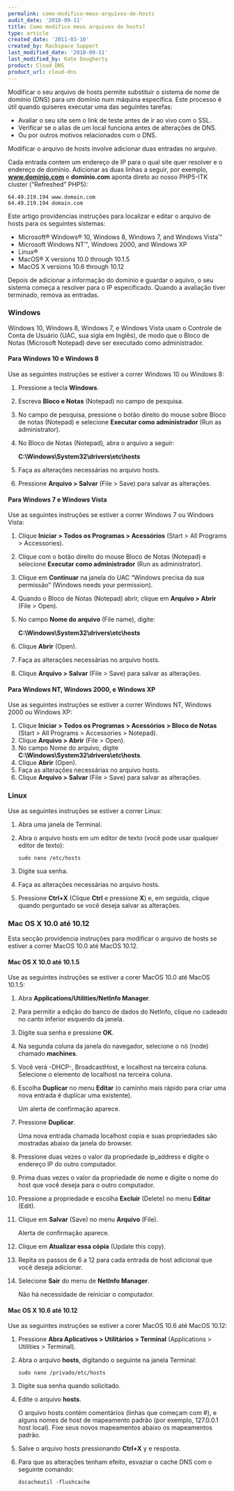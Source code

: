```yaml
---
permalink: como-modifico-meus-arquivos-de-hosts
audit_date: '2018-09-11'
title: Como modifico meus arquivos de hosts?
type: article
created_date: '2011-03-16'
created_by: Rackspace Support
last_modified_date: '2018-09-11'
last_modified_by: Kate Dougherty
product: Cloud DNS
product_url: cloud-dns
---
```


Modificar o seu arquivo de hosts permite substituir o sistema de nome de
domínio (DNS) para um domínio num máquina especifica. Este processo é útil
quando quiseres executar uma das seguintes tarefas:

- Avaliar o seu site sem o link de teste antes de ir ao vivo com o SSL.
- Verificar se o alias de um local funciona antes de alterações de DNS.
- Ou por outros motivos relacionados com o DNS.

Modificar o arquivo de hosts involve adicionar duas entradas no arquivo.

Cada entrada contem um endereço de IP para o qual site quer resolver e o
endereço de domínio. Adicionar as duas linhas a seguir, por exemplo,
**www.dominio.com** e **dominio.com** aponta direto ao nosso PHP5-ITK cluster
(“Refreshed” PHP5):

    64.49.219.194 www.domain.com
    64.49.219.194 domain.com

Este artigo providencias instruções para localizar e editar o arquivo de hosts
para os seguintes sistemas:

- Microsoft&reg; Windows&reg; 10, Windows 8, Windows 7, and Windows
  Vista&trade;
- Microsoft Windows NT&trade;, Windows 2000, and Windows XP
- Linux&reg;
- MacOS&reg; X versions 10.0 through 10.1.5
- MacOS X versions 10.6 through 10.12

Depois de adicionar a informação do domínio e guardar o aquivo, o seu sistema
começa a resolver para o IP especificado. Quando a avaliação tiver terminado,
remova as entradas.

### Windows

Windows 10, Windows 8, Windows 7, e Windows Vista usam o Controle de Conta de
Usuário (UAC, sua sigla em Inglês), de modo que o Bloco de Notas (Microsoft
Notepad) deve ser executado como administrador.

#### Para Windows 10 e Windows 8

Use as seguintes instruções se estiver a correr Windows 10 ou Windows 8:

1. Pressione a tecla **Windows**.
2. Escreva **Bloco e Notas** (Notepad) no campo de pesquisa.
3. No campo de pesquisa, pressione o botão direito do mouse sobre Bloco de
   notas (Notepad) e selecione **Executar como administrador** (Run as
   administrator).
4. No Bloco de Notas (Notepad), abra o arquivo a seguir:

    **C:\Windows\System32\drivers\etc\hosts**
5. Faça as alterações necessárias no arquivo hosts.
6. Pressione **Arquivo > Salvar** (File > Save) para salvar as alterações.

#### Para Windows 7 e Windows Vista

Use as seguintes instruções se estiver a correr Windows 7 ou Windows Vista:

1. Clique **Iniciar > Todos os Programas > Acessórios**
   (Start > All Programs > Accessories).
2. Clique com o botão direito do mouse Bloco de Notas (Notepad) e selecione
   **Executar como administrador** (Run as administrator).
3. Clique em **Continuar** na janela do UAC “Windows precisa da sua permissão”
   (Windows needs your permission).
4. Quando o Bloco de Notas (Notepad) abrir, clique em **Arquivo > Abrir**
   (File > Open).
5. No campo **Nome do arquivo** (File name), digite:

    **C:\Windows\System32\drivers\etc\hosts**
6. Clique **Abrir** (Open).
7. Faça as alterações necessárias no arquivo hosts.
8. Clique **Arquivo > Salvar** (File > Save) para salvar as alterações.

#### Para Windows NT, Windows 2000, e Windows XP

Use as seguintes instruções se estiver a correr Windows NT, Windows 2000 ou
Windows XP:

1. Clique **Iniciar > Todos os Programas > Acessórios > Bloco de Notas**
   (Start > All Programs > Accessories > Notepad).
2. Clique **Arquivo > Abrir** (File > Open).
3. No campo Nome do arquivo, digite **C:\Windows\System32\drivers\etc\hosts**.
4. Clique **Abrir** (Open).
5. Faça as alterações necessárias no arquivo hosts.
6. Clique **Arquivo > Salvar** (File > Save) para salvar as alterações.

### Linux

Use as seguintes instruções se estiver a correr Linux:

1. Abra uma janela de Terminal.
2. Abra o arquivo hosts em um editor de texto (você pode usar qualquer editor
   de texto):

       sudo nano /etc/hosts
3. Digite sua senha.
4. Faça as alterações necessárias no arquivo hosts.
5. Pressione **Ctrl+X** (Clique **Ctrl** e pressione **X**) e, em seguida,
   clique quando perguntado se você deseja salvar as alterações.

### Mac OS X 10.0 até 10.12

Esta secção providencia instruções para modificar o arquivo de hosts se
estiver a correr MacOS 10.0 até MacOS 10.12.

#### Mac OS X 10.0 até 10.1.5

Use as seguintes instruções se estiver a corer MacOS 10.0 até MacOS 10.1.5:

1. Abra **Applications/Utilities/NetInfo Manager**.
2. Para permitir a edição do banco de dados do NetInfo, clique no cadeado no
   canto inferior esquerdo da janela.
3. Digite sua senha e pressione **OK**.
4. Na segunda coluna da janela do navegador, selecione o nó (node) chamado
   **machines**.
5. Você verá -DHCP-, BroadcastHost, e localhost na terceira coluna. Selecione
   o elemento de localhost na terceira coluna.
6. Escolha **Duplicar** no menu **Editar** (o caminho mais rápido para criar
   uma nova entrada é duplicar uma existente).

    Um alerta de confirmação aparece.
7. Pressione **Duplicar**.

    Uma nova entrada chamada localhost copia e suas propriedades são mostradas
    abaixo da janela do browser.
8. Pressione duas vezes o valor da propriedade ip_address e digite o endereço
   IP do outro computador.
9. Prima duas vezes o valor da propriedade de nome e digite o nome do host que
    você deseja para o outro computador.
10. Pressione a propriedade e escolha **Excluir** (Delete) no menu **Editar**
    (Edit).
11. Clique em **Salvar** (Save) no menu **Arquivo** (File).

     Alerta de confirmação aparece.
12. Clique em **Atualizar essa cópia** (Update this copy).
13. Repita os passos de 6 a 12 para cada entrada de host adicional que você
    deseja adicionar.
14. Selecione **Sair** do menu de **NetInfo Manager**.

     Não há necessidade de reiniciar o computador.

#### Mac OS X 10.6 até 10.12

Use as seguintes instruções se estiver a corer MacOS 10.6 até MacOS 10.12:

1. Pressione **Abra Aplicativos > Utilitários > Terminal**
   (Applications > Utilities > Terminal).
2. Abra o arquivo **hosts**, digitando o seguinte na janela Terminal:

       sudo nano /privado/etc/hosts

3. Digite sua senha quando solicitado.
4. Edite o arquivo **hosts**.

    O arquivo hosts contém comentários (linhas que começam com #), e alguns
    nomes de host de mapeamento padrão (por exemplo, 127.0.0.1 host local).
    Fixe seus novos mapeamentos abaixo os mapeamentos padrão.

5. Salve o arquivo hosts pressionando **Ctrl+X** y e resposta.
6. Para que as alterações tenham efeito, esvaziar o cache DNS com o seguinte
   comando:

       dscacheutil -flushcache
